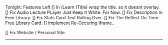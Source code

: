 Tonight:
Features Left
[] In /Learn (Title) wrap the title. so it doesnt overlay.
[] Fix Audio Lecture PLayer Just Keep It White. For Now.
[] Fix Description In Free Library.
[] Fix Stats Card Text Rolling Over.
[] Fix The Reflect On Time. Free Library Card.
[] Implement Re-Occuring Iframe..

[] Fix Website / Personal Site.

---
